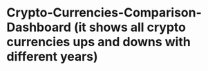 # Crypto-Currencies-Comparison-Dashboard (it shows all crypto currencies ups and downs with different years)
